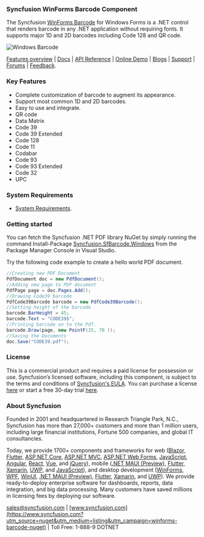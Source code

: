 ### Syncfusion WinForms Barcode Component
The Syncfusion [WinForms Barcode](https://www.syncfusion.com/winforms-ui-controls/barcode?utm_source=nuget&utm_medium=listing&utm_campaign=winforms-barcode-nuget) for Windows Forms is a .NET control that renders barcode in any .NET application without requiring fonts. It supports major 1D and 2D barcodes including Code 128 and QR code.

![Windows Barcode](https://cdn.syncfusion.com/nuget-readme/winforms/winforms-barcode-generator.png)

[Features overview](https://www.syncfusion.com/winforms-ui-controls/barcode?utm_source=nuget&utm_medium=listing&utm_campaign=winforms-barcode-nuget) | [Docs](https://help.syncfusion.com/file-formats/pdf/working-with-barcode) | [API Reference](https://help.syncfusion.com/cr/file-formats/Syncfusion.Pdf.Barcode.html?utm_source=nuget&utm_medium=listing&utm_campaign=winforms-barcode-nuget) | [Online Demo](https://ej2.syncfusion.com/demos/#/bootstrap5/barcode/ean8.html?utm_source=nuget&utm_medium=listing&utm_campaign=winforms-barcode-nuget) | [Blogs](https://www.syncfusion.com/blogs/?s=barcode?utm_source=nuget&utm_medium=listing&utm_campaign=winforms-barcode-nuget) | [Support](https://support.syncfusion.com/create?utm_source=nuget&utm_medium=listing&utm_campaign=winforms-barcode-nuget) | [Forums](https://www.syncfusion.com/forums?utm_source=nuget&utm_medium=listing&utm_campaign=winforms-barcode-nuget) | [Feedback](https://www.syncfusion.com/feedback/pdf?utm_source=nuget&utm_medium=listing&utm_campaign=winforms-barcode-nuget).

### Key Features

* Complete customization of barcode to augment its appearance.
* Support most common 1D and 2D barcodes.
* Easy to use and integrate.
* QR code
* Data Matrix
* Code 39
* Code 39 Extended
* Code 128
* Code 11
* Codabar
* Code 93
* Code 93 Extended
* Code 32
* UPC

### System Requirements

* [System Requirements](https://help.syncfusion.com/file-formats/installation-and-upgrade/system-requirements?utm_source=nuget&utm_medium=listing&utm_campaign=winforms-barcode-nuget).

### Getting started

You can fetch the Syncfusion .NET PDF library NuGet by simply running the command Install-Package [Syncfusion.SfBarcode.Windows](https://www.nuget.org/packages/Syncfusion.SfBarcode.Windows/?utm_source=nuget&utm_medium=listing&utm_campaign=winforms-barcode-nuget) from the Package Manager Console in Visual Studio.

Try the following code example to create a hello world PDF document.

```csharp
//Creating new PDF Document
PdfDocument doc = new PdfDocument();
//Adding new page to PDF document
PdfPage page = doc.Pages.Add();
//Drawing Code39 barcode 
PdfCode39Barcode barcode = new PdfCode39Barcode(); 
//Setting height of the barcode 
barcode.BarHeight = 45; 
barcode.Text = "CODE39$"; 
//Printing barcode on to the Pdf. 
barcode.Draw(page, new PointF(25, 70 ));
//Saving the Documents
doc.Save("CODE39.pdf");
```

### License

This is a commercial product and requires a paid license for possession or use. Syncfusion’s licensed software, including this component, is subject to the terms and conditions of [Syncfusion's EULA](https://www.syncfusion.com/eula/es/?utm_source=nuget&utm_medium=listing&utm_campaign=winforms-barcode-nuget). You can purchase a license [here](https://www.syncfusion.com/sales/products?utm_source=nuget&utm_medium=listing&utm_campaign=winforms-barcode-nuget) or start a free 30-day trial [here](https://www.syncfusion.com/account/manage-trials/start-trials?utm_source=nuget&utm_medium=listing&utm_campaign=winforms-barcode-nuget).

### About Syncfusion

Founded in 2001 and headquartered in Research Triangle Park, N.C., Syncfusion has more than 27,000+ customers and more than 1 million users, including large financial institutions, Fortune 500 companies, and global IT consultancies.
 
Today, we provide 1700+ components and frameworks for web ([Blazor](https://www.syncfusion.com/blazor-components?utm_source=nuget&utm_medium=listing&utm_campaign=winforms-barcode-nuget), [Flutter](https://www.syncfusion.com/flutter-widgets?utm_source=nuget&utm_medium=listing&utm_campaign=winforms-barcode-nuget), [ASP.NET Core](https://www.syncfusion.com/aspnet-core-ui-controls?utm_source=nuget&utm_medium=listing&utm_campaign=winforms-barcode-nuget), [ASP.NET MVC](https://www.syncfusion.com/aspnet-mvc-ui-controls?utm_source=nuget&utm_medium=listing&utm_campaign=winforms-barcode-nuget), [ASP.NET Web Forms](https://www.syncfusion.com/jquery/aspnet-webforms-ui-controls?utm_source=nuget&utm_medium=listing&utm_campaign=winforms-barcode-nuget), [JavaScript](https://www.syncfusion.com/javascript-ui-controls?utm_source=nuget&utm_medium=listing&utm_campaign=winforms-barcode-nuget), [Angular](https://www.syncfusion.com/angular-ui-components?utm_source=nuget&utm_medium=listing&utm_campaign=winforms-barcode-nuget), [React](https://www.syncfusion.com/react-ui-components?utm_source=nuget&utm_medium=listing&utm_campaign=winforms-barcode-nuget), [Vue](https://www.syncfusion.com/vue-ui-components?utm_source=nuget&utm_medium=listing&utm_campaign=winforms-barcode-nuget), and [jQuery](https://www.syncfusion.com/jquery-ui-widgets?utm_source=nuget&utm_medium=listing&utm_campaign=winforms-barcode-nuget)), mobile ([.NET MAUI (Preview)](https://www.syncfusion.com/maui-controls?utm_source=nuget&utm_medium=listing&utm_campaign=winforms-barcode-nuget), [Flutter](https://www.syncfusion.com/flutter-widgets?utm_source=nuget&utm_medium=listing&utm_campaign=winforms-barcode-nuget), [Xamarin](https://www.syncfusion.com/xamarin-ui-controls?utm_source=nuget&utm_medium=listing&utm_campaign=winforms-barcode-nuget), [UWP](https://www.syncfusion.com/uwp-ui-controls?utm_source=nuget&utm_medium=listing&utm_campaign=winforms-barcode-nuget), and [JavaScript](https://www.syncfusion.com/javascript-ui-controls?utm_source=nuget&utm_medium=listing&utm_campaign=winforms-barcode-nuget)), and desktop development ([WinForms](https://www.syncfusion.com/winforms-ui-controls?utm_source=nuget&utm_medium=listing&utm_campaign=winforms-barcode-nuget), [WPF](https://www.syncfusion.com/wpf-controls?utm_source=nuget&utm_medium=listing&utm_campaign=winforms-barcode-nuget), [WinUI](https://www.syncfusion.com/winui-controls?utm_source=nuget&utm_medium=listing&utm_campaign=winforms-barcode-nuget), [.NET MAUI (Preview)](https://www.syncfusion.com/maui-controls?utm_source=nuget&utm_medium=listing&utm_campaign=winforms-barcode-nuget), [Flutter](https://www.syncfusion.com/flutter-widgets?utm_source=nuget&utm_medium=listing&utm_campaign=winforms-barcode-nuget), [Xamarin](https://www.syncfusion.com/xamarin-ui-controls?utm_source=nuget&utm_medium=listing&utm_campaign=winforms-barcode-nuget), and [UWP](https://www.syncfusion.com/uwp-ui-controls?utm_source=nuget&utm_medium=listing&utm_campaign=winforms-barcode-nuget)). We provide ready-to-deploy enterprise software for dashboards, reports, data integration, and big data processing. Many customers have saved millions in licensing fees by deploying our software.

[sales@syncfusion.com](mailto:sales@syncfusion.com?Subject=Syncfusion%20WinForms%20Barcode-%20NuGet) | [www.syncfusion.com](https://www.syncfusion.com?utm_source=nuget&utm_medium=listing&utm_campaign=winforms-barcode-nuget) | Toll Free: 1-888-9 DOTNET


